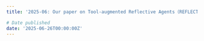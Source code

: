 ```yaml
---
title: '2025-06: Our paper on Tool-augmented Reflective Agents（REFLECTOOL）has been accepted as an Oral presentation at ACL 2025 （243 out of ~3000 accepted papers）.'

# Date published
date: '2025-06-26T00:00:00Z'
---
```


